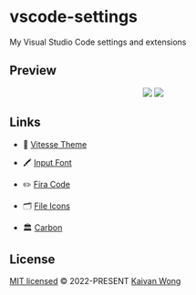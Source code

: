 # vscode-settings

My Visual Studio Code settings and extensions

## Preview

<p align="center">
<img src="https://user-images.githubusercontent.com/11247099/110247185-ed26b380-7fa5-11eb-8fce-6c224bb6ef26.png">
<img src="https://user-images.githubusercontent.com/11247099/110247187-f1eb6780-7fa5-11eb-9258-620309e20961.png">
</p>

## Links

- 🎨 [Vitesse Theme](https://github.com/antfu/vscode-theme-vitesse)

- 🖍️ [Input Font](https://input.djr.com/)

- ✏️ [Fira Code](https://github.com/tonsky/FiraCode/releases)

- 🗂️ [File Icons](https://marketplace.visualstudio.com/items?itemName=file-icons.file-icons)

- 🏛️ [Carbon](https://github.com/antfu/vscode-icons-carbon)

## License

[MIT licensed](./LICENSE) © 2022-PRESENT [Kaivan Wong](https://github.com/kaivanwong)
